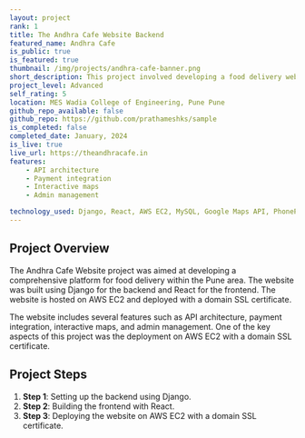 ```yaml
---
layout: project
rank: 1
title: The Andhra Cafe Website Backend
featured_name: Andhra Cafe
is_public: true
is_featured: true
thumbnail: /img/projects/andhra-cafe-banner.png
short_description: This project involved developing a food delivery website for Andhra Cafe in Pune. The backend was developed using Django and the frontend was built with React. The website is hosted on AWS EC2.
project_level: Advanced
self_rating: 5
location: MES Wadia College of Engineering, Pune Pune
github_repo_available: false
github_repo: https://github.com/prathameshks/sample
is_completed: false
completed_date: January, 2024
is_live: true
live_url: https://theandhracafe.in
features:
    - API architecture
    - Payment integration
    - Interactive maps
    - Admin management

technology_used: Django, React, AWS EC2, MySQL, Google Maps API, PhonePe API
---
```


## Project Overview

The Andhra Cafe Website project was aimed at developing a comprehensive platform for food delivery within the Pune area. The website was built using Django for the backend and React for the frontend. The website is hosted on AWS EC2 and deployed with a domain SSL certificate.

The website includes several features such as API architecture, payment integration, interactive maps, and admin management. One of the key aspects of this project was the deployment on AWS EC2 with a domain SSL certificate.

## Project Steps

1. **Step 1**: Setting up the backend using Django.
2. **Step 2**: Building the frontend with React.
3. **Step 3**: Deploying the website on AWS EC2 with a domain SSL certificate.
